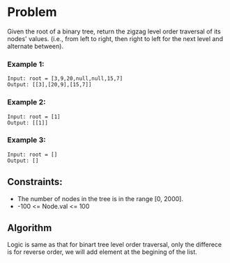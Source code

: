 # Problem

Given the root of a binary tree, return the zigzag level order traversal of its nodes' values. (i.e., from left to right, then right to left for the next level and alternate between).

### Example 1:

```
Input: root = [3,9,20,null,null,15,7]
Output: [[3],[20,9],[15,7]]
```

### Example 2:

```
Input: root = [1]
Output: [[1]]
```

### Example 3:

```
Input: root = []
Output: []
```

## Constraints:

- The number of nodes in the tree is in the range [0, 2000].
- -100 <= Node.val <= 100

## Algorithm

Logic is same as that for binart tree level order traversal, only the differece is for reverse order, we will add element at the begining of the list.
